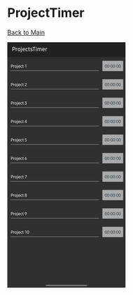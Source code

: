 # ProjectTimer  
[Back to Main](https://michelvilleneuve.github.io/)  

<img src = "ProjectsTimer.jpg" />
